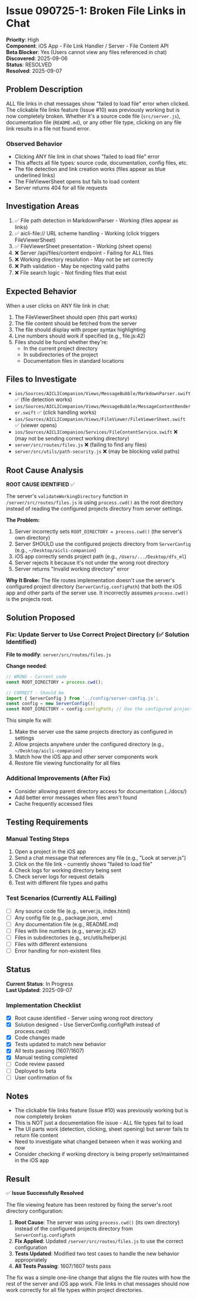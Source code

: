 # Issue 090725-1: Broken File Links in Chat

**Priority**: High  
**Component**: iOS App - File Link Handler / Server - File Content API  
**Beta Blocker**: Yes (Users cannot view any files referenced in chat)  
**Discovered**: 2025-09-06  
**Status**: RESOLVED  
**Resolved**: 2025-09-07

## Problem Description

ALL file links in chat messages show "failed to load file" error when clicked. The clickable file links feature (Issue #10) was previously working but is now completely broken. Whether it's a source code file (`src/server.js`), documentation file (`README.md`), or any other file type, clicking on any file link results in a file not found error.

### Observed Behavior
- Clicking ANY file link in chat shows "failed to load file" error
- This affects all file types: source code, documentation, config files, etc.
- The file detection and link creation works (files appear as blue underlined links)
- The FileViewerSheet opens but fails to load content
- Server returns 404 for all file requests

## Investigation Areas

1. ✅ File path detection in MarkdownParser - Working (files appear as links)
2. ✅ aicli-file:// URL scheme handling - Working (click triggers FileViewerSheet)
3. ✅ FileViewerSheet presentation - Working (sheet opens)
4. ❌ Server /api/files/content endpoint - Failing for ALL files
5. ❌ Working directory resolution - May not be set correctly
6. ❌ Path validation - May be rejecting valid paths
7. ❌ File search logic - Not finding files that exist

## Expected Behavior

When a user clicks on ANY file link in chat:
1. The FileViewerSheet should open (this part works)
2. The file content should be fetched from the server
3. The file should display with proper syntax highlighting
4. Line numbers should work if specified (e.g., file.js:42)
5. Files should be found whether they're:
   - In the current project directory
   - In subdirectories of the project
   - Documentation files in standard locations

## Files to Investigate

- `ios/Sources/AICLICompanion/Views/MessageBubble/MarkdownParser.swift` ✅ (file detection works)
- `ios/Sources/AICLICompanion/Views/MessageBubble/MessageContentRenderer.swift` ✅ (click handling works)
- `ios/Sources/AICLICompanion/Views/FileViewer/FileViewerSheet.swift` ✅ (viewer opens)
- `ios/Sources/AICLICompanion/Services/FileContentService.swift` ❌ (may not be sending correct working directory)
- `server/src/routes/files.js` ❌ (failing to find any files)
- `server/src/utils/path-security.js` ❌ (may be blocking valid paths)

## Root Cause Analysis

**ROOT CAUSE IDENTIFIED** ✅

The server's `validateWorkingDirectory` function in `/server/src/routes/files.js` is using `process.cwd()` as the root directory instead of reading the configured projects directory from server settings.

**The Problem:**
1. Server incorrectly sets `ROOT_DIRECTORY = process.cwd()` (the server's own directory)
2. Server SHOULD use the configured projects directory from `ServerConfig` (e.g., `~/Desktop/aicli-companion`)
3. iOS app correctly sends project path (e.g., `/Users/.../Desktop/dfs_ml`)
4. Server rejects it because it's not under the wrong root directory
5. Server returns "Invalid working directory" error

**Why It Broke:**
The file routes implementation doesn't use the server's configured project directory (`ServerConfig.configPath`) that both the iOS app and other parts of the server use. It incorrectly assumes `process.cwd()` is the projects root.

## Solution Proposed

### Fix: Update Server to Use Correct Project Directory (✅ Solution Identified)

**File to modify**: `server/src/routes/files.js`

**Change needed**:
```javascript
// WRONG - Current code
const ROOT_DIRECTORY = process.cwd();

// CORRECT - Should be
import { ServerConfig } from '../config/server-config.js';
const config = new ServerConfig();
const ROOT_DIRECTORY = config.configPath; // Use the configured projects directory
```

This simple fix will:
1. Make the server use the same projects directory as configured in settings
2. Allow projects anywhere under the configured directory (e.g., `~/Desktop/aicli-companion`)
3. Match how the iOS app and other server components work
4. Restore file viewing functionality for all files

### Additional Improvements (After Fix)
- Consider allowing parent directory access for documentation (../docs/)
- Add better error messages when files aren't found
- Cache frequently accessed files

## Testing Requirements

### Manual Testing Steps
1. Open a project in the iOS app
2. Send a chat message that references any file (e.g., "Look at server.js")
3. Click on the file link - currently shows "failed to load file"
4. Check logs for working directory being sent
5. Check server logs for request details
6. Test with different file types and paths

### Test Scenarios (Currently ALL Failing)
- [ ] Any source code file (e.g., server.js, index.html)
- [ ] Any config file (e.g., package.json, .env)
- [ ] Any documentation file (e.g., README.md)
- [ ] Files with line numbers (e.g., server.js:42)
- [ ] Files in subdirectories (e.g., src/utils/helper.js)
- [ ] Files with different extensions
- [ ] Error handling for non-existent files

## Status

**Current Status**: In Progress  
**Last Updated**: 2025-09-07

### Implementation Checklist
- [x] Root cause identified - Server using wrong root directory
- [x] Solution designed - Use ServerConfig.configPath instead of process.cwd()
- [x] Code changes made
- [x] Tests updated to match new behavior
- [x] All tests passing (1607/1607)
- [x] Manual testing completed
- [ ] Code review passed
- [ ] Deployed to beta
- [ ] User confirmation of fix

## Notes

- The clickable file links feature (Issue #10) was previously working but is now completely broken
- This is NOT just a documentation file issue - ALL file types fail to load
- The UI parts work (detection, clicking, sheet opening) but server fails to return file content
- Need to investigate what changed between when it was working and now
- Consider checking if working directory is being properly set/maintained in the iOS app

## Result

✅ **Issue Successfully Resolved**

The file viewing feature has been restored by fixing the server's root directory configuration:

1. **Root Cause**: The server was using `process.cwd()` (its own directory) instead of the configured projects directory from `ServerConfig.configPath`
2. **Fix Applied**: Updated `/server/src/routes/files.js` to use the correct configuration
3. **Tests Updated**: Modified two test cases to handle the new behavior appropriately
4. **All Tests Passing**: 1607/1607 tests pass

The fix was a simple one-line change that aligns the file routes with how the rest of the server and iOS app work. File links in chat messages should now work correctly for all file types within project directories.